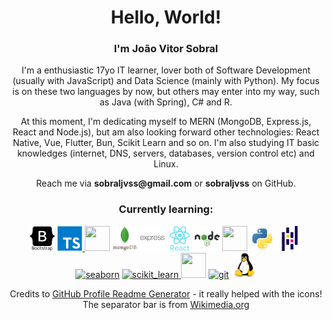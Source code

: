 <h1 align="center">Hello, World!</h1>
<h3 align="center">I'm João Vitor Sobral</h3>

<p align="center">I'm a enthusiastic 17yo IT learner, lover both of Software Development (usually with JavaScript) and Data Science (mainly with Python). My focus is on these two languages by now, but others may enter into my way, such as Java (with Spring), C# and R.</p>
<p align="center">At this moment, I'm dedicating myself to MERN (MongoDB, Express.js, React and Node.js), but am also looking forward other technologies: React Native, Vue, Flutter, Bun, Scikit Learn and so on. I'm also studying IT basic knowledges (internet, DNS, servers, databases, version control etc) and Linux.</p>

<p align="center">Reach me via <strong>sobraljvss@gmail.com</strong> or <strong>sobraljvss</strong> on GitHub.</p>

<h3 align="center">Currently learning:</h3>

<p align="center">
  <a href="https://getbootstrap.com" target="_blank" rel="noreferrer"> <img src="https://raw.githubusercontent.com/devicons/devicon/master/icons/bootstrap/bootstrap-plain-wordmark.svg" alt="bootstrap" width="40" height="40"/></a>
  <a href="https://www.typescriptlang.org/" target="_blank" rel="noreferrer"> <img src="https://raw.githubusercontent.com/devicons/devicon/master/icons/typescript/typescript-original.svg" alt="typescript" width="40" height="40"/> </a>
  <img src="https://upload.wikimedia.org/wikipedia/commons/9/9a/SIDDHAM_SEPARATOR_BAR.svg" width="40" height="40">
  <a href="https://www.mongodb.com/" target="_blank" rel="noreferrer"> <img src="https://raw.githubusercontent.com/devicons/devicon/master/icons/mongodb/mongodb-original-wordmark.svg" alt="mongodb" width="40" height="40"/></a>
  <a href="https://expressjs.com" target="_blank" rel="noreferrer"> <img src="https://raw.githubusercontent.com/devicons/devicon/master/icons/express/express-original-wordmark.svg" alt="express" width="40" height="40"/></a>
  <a href="https://reactjs.org/" target="_blank" rel="noreferrer"> <img src="https://raw.githubusercontent.com/devicons/devicon/master/icons/react/react-original-wordmark.svg" alt="react" width="40" height="40"/></a>
  <a href="https://nodejs.org" target="_blank" rel="noreferrer"> <img src="https://raw.githubusercontent.com/devicons/devicon/master/icons/nodejs/nodejs-original-wordmark.svg" alt="nodejs" width="40" height="40"/></a>
  <img src="https://upload.wikimedia.org/wikipedia/commons/9/9a/SIDDHAM_SEPARATOR_BAR.svg" width="40" height="40">
  <a href="https://www.python.org" target="_blank" rel="noreferrer"> <img src="https://raw.githubusercontent.com/devicons/devicon/master/icons/python/python-original.svg" alt="python" width="40" height="40"/></a>
  <a href="https://pandas.pydata.org/" target="_blank" rel="noreferrer"> <img src="https://raw.githubusercontent.com/devicons/devicon/2ae2a900d2f041da66e950e4d48052658d850630/icons/pandas/pandas-original.svg" alt="pandas" width="40" height="40"/></a>
  <a href="https://seaborn.pydata.org/" target="_blank" rel="noreferrer"> <img src="https://seaborn.pydata.org/_images/logo-mark-lightbg.svg" alt="seaborn" width="40" height="40"/></a>
  <a href="https://scikit-learn.org/" target="_blank" rel="noreferrer"> <img src="https://upload.wikimedia.org/wikipedia/commons/0/05/Scikit_learn_logo_small.svg" alt="scikit_learn" width="40" height="40"/> </a>
  <img src="https://upload.wikimedia.org/wikipedia/commons/9/9a/SIDDHAM_SEPARATOR_BAR.svg" width="40" height="40">
  <a href="https://git-scm.com/" target="_blank" rel="noreferrer"> <img src="https://www.vectorlogo.zone/logos/git-scm/git-scm-icon.svg" alt="git" width="40" height="40"/></a>
  <a href="https://www.linux.org/" target="_blank" rel="noreferrer"> <img src="https://raw.githubusercontent.com/devicons/devicon/master/icons/linux/linux-original.svg" alt="linux" width="40" height="40"/> </a>
</p>

<p align="center">Credits to <a href="https://rahuldkjain.github.io/gh-profile-readme-generator/">GitHub Profile Readme Generator</a> - it really helped with the icons! The separator bar is from <a href="https://upload.wikimedia.org/wikipedia/commons/9/9a/SIDDHAM_SEPARATOR_BAR.svg">Wikimedia.org</a></p>

